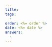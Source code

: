 ```yaml
---
title: 
tags:
  - 
order: <%= order %>
date: <%= date %>
answers: 
  - 
---
```




<!-- explanation -->